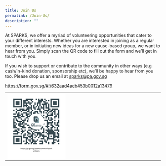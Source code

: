 ```yaml
---
title: Join Us
permalink: /Join-Us/
description: ""
---
```

At SPARKS, we offer a myriad of volunteering opportunities that cater to your different interests. Whether you are interested in joining as a regular member, or in initiating new ideas for a new cause-based group, we want to hear from you. 
Simply scan the QR code to fill out the form and we’ll get in touch with you.

If you wish to support or contribute to the community in other ways (e.g cash/in-kind donation, sponsorship etc), we’ll be happy to hear from you too. 
Please drop us an email at sparks@pa.gov.sg

https://form.gov.sg/#!/632aad4aeb453b0012a13479
<table border="0" width="100%">
	<tr>
		<td width="40%">
			<img src="/images/Sparks%20Volunteer%20Recruitment%20Form%20(Don).png" style="width=200px;height=auto;"/>
		</td>
		<td>        
			&nbsp;
		</td>
	</tr>
	</table>
